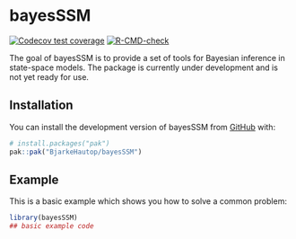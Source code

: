 
<!-- README.md is generated from README.Rmd. Please edit that file -->

# bayesSSM

<!-- badges: start -->

[![Codecov test
coverage](https://codecov.io/gh/BjarkeHautop/bayesSSM/graph/badge.svg)](https://app.codecov.io/gh/BjarkeHautop/bayesSSM)
[![R-CMD-check](https://github.com/BjarkeHautop/bayesSSM/workflows/R-CMD-check/badge.svg)](https://github.com/BjarkeHautop/bayesSSM/actions)
<!-- badges: end -->

The goal of bayesSSM is to provide a set of tools for Bayesian inference
in state-space models. The package is currently under development and is
not yet ready for use.

## Installation

You can install the development version of bayesSSM from
[GitHub](https://github.com/) with:

``` r
# install.packages("pak")
pak::pak("BjarkeHautop/bayesSSM")
```

## Example

This is a basic example which shows you how to solve a common problem:

``` r
library(bayesSSM)
## basic example code
```
